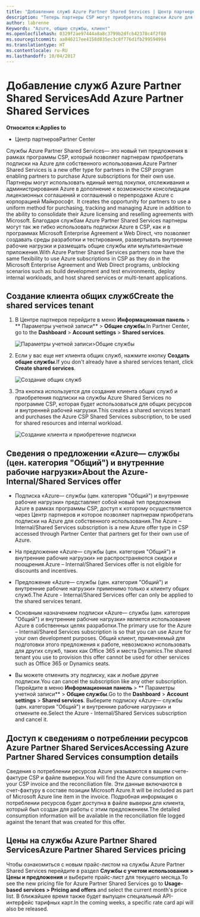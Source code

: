 ```yaml
---
title: "Добавление служб Azure Partner Shared Services | Центр партнеров"
description: "Теперь партнеры CSP могут приобретать подписки Azure для внутреннего использования."
author: labrenne
Keywords: "Azure, общие службы, клиент"
ms.openlocfilehash: 0329f2ae97444a8a8c3799b2dfcb42378c4f2f80
ms.sourcegitcommit: aa846217ee4158d835ec3c8f776d1fb299594994
ms.translationtype: HT
ms.contentlocale: ru-RU
ms.lasthandoff: 10/04/2017
---
```

# <a name="add-azure-partner-shared-services"></a><span data-ttu-id="2c2d5-104">Добавление служб Azure Partner Shared Services</span><span class="sxs-lookup"><span data-stu-id="2c2d5-104">Add Azure Partner Shared Services</span></span>

**<span data-ttu-id="2c2d5-105">Относится к:</span><span class="sxs-lookup"><span data-stu-id="2c2d5-105">Applies to</span></span>**

-  <span data-ttu-id="2c2d5-106">Центр партнеров</span><span class="sxs-lookup"><span data-stu-id="2c2d5-106">Partner Center</span></span>

<span data-ttu-id="2c2d5-107">Службы Azure Partner Shared Services— это новый тип предложения в рамках программы CSP, который позволяет партнерам приобретать подписки на Azure для собственного использования.</span><span class="sxs-lookup"><span data-stu-id="2c2d5-107">Azure Partner Shared Services is a new offer type for partners in the CSP program enabling partners to purchase Azure subscriptions for their own use.</span></span><span data-ttu-id="2c2d5-108"> Партнеры могут использовать единый метод покупки, отслеживания и администрирования Azure в дополнение к возможности консолидации лицензионных соглашений и соглашений о перепродаже Azure с корпорацией Майкрософт.</span><span class="sxs-lookup"><span data-stu-id="2c2d5-108">  It creates the opportunity for partners to use a uniform method for purchasing, tracking and managing Azure in addition to the ability to consolidate their Azure licensing and reselling agreements with Microsoft.</span></span> <span data-ttu-id="2c2d5-109">Благодаря службам Azure Partner Shared Services партнеры могут так же гибко использовать подписки Azure в CSP, как и в программах Microsoft Enterprise Agreement и Web Direct, что позволяет создавать среды разработки и тестирования, развертывать внутренние рабочие нагрузки и размещать общие службы или мультитенантные приложения.</span><span class="sxs-lookup"><span data-stu-id="2c2d5-109">With Azure Partner Shared Services partners now have the same flexibility to use Azure subscriptions in CSP as they do in the Microsoft Enterprise Agreement and Web Direct programs, unblocking scenarios such as:  build development and test environments, deploy internal workloads, and host shared services or multi-tenant applications.</span></span>  

## <a name="create-the-shared-services-tenant"></a><span data-ttu-id="2c2d5-110">Создание клиента общих служб</span><span class="sxs-lookup"><span data-stu-id="2c2d5-110">Create the shared services tenant</span></span>

1. <span data-ttu-id="2c2d5-111">В Центре партнеров перейдите в меню **Информационная панель** > ** Параметры учетной записи** > **Общие службы**.</span><span class="sxs-lookup"><span data-stu-id="2c2d5-111">In Partner Center, go to the **Dashboard** > **Account settings** > **Shared services**.</span></span>

    ![**Параметры учетной записи**>**Общие службы**](images/sharedservices2.png)

2. <span data-ttu-id="2c2d5-113">Если у вас еще нет клиента общих служб, нажмите кнопку **Создать общие службы**.</span><span class="sxs-lookup"><span data-stu-id="2c2d5-113">If you don't already have a shared services tenant, click **Create shared services**.</span></span>

    ![Создание общих служб](images/sharedservices3.png)

3. <span data-ttu-id="2c2d5-115">Эта кнопка используется для создания клиента общих служб и приобретения подписки на службы Azure Shared Services по программе CSP, которая будет использоваться для общих ресурсов и внутренней рабочей нагрузки.</span><span class="sxs-lookup"><span data-stu-id="2c2d5-115">This creates a shared services tenant and purchases the Azure CSP Shared Services subscription, to be used for shared resources and internal workload.</span></span>

    ![Создание клиента и приобретение подписки](images/sharedservices5.png)

## <a name="about-the-azure--internalshared-services-offer"></a><span data-ttu-id="2c2d5-117">Сведения о предложении «Azure— службы (цен. категория "Общий") и внутренние рабочие нагрузки»</span><span class="sxs-lookup"><span data-stu-id="2c2d5-117">About the Azure- Internal/Shared Services offer</span></span>

- <span data-ttu-id="2c2d5-118">Подписка «Azure— службы (цен. категория "Общий") и внутренние рабочие нагрузки» представляет собой новый тип предложения Azure в рамках программы CSP, доступ к которому осуществляется через Центр партнеров и которое позволяет партнерам приобретать подписки на Azure для собственного использования.</span><span class="sxs-lookup"><span data-stu-id="2c2d5-118">The Azure – Internal/Shared Services subscription is a new Azure offer type in CSP accessed through Partner Center that partners get for their own use of Azure.</span></span> 

- <span data-ttu-id="2c2d5-119">На предложение «Azure— службы (цен. категория "Общий") и внутренние рабочие нагрузки» не распространяются скидки и поощрения.</span><span class="sxs-lookup"><span data-stu-id="2c2d5-119">Azure – Internal/Shared Services offer is not eligible for discounts and incentives.</span></span>

- <span data-ttu-id="2c2d5-120">Предложение «Azure— службы (цен. категория "Общий") и внутренние рабочие нагрузки» применимо только к клиенту общих служб.</span><span class="sxs-lookup"><span data-stu-id="2c2d5-120">The Azure - Internal/Shared Services offer can only be applied to the shared services tenant.</span></span>

- <span data-ttu-id="2c2d5-121">Основным назначением подписки «Azure— службы (цен. категория "Общий") и внутренние рабочие нагрузки» является использование Azure в собственных целях разработки.</span><span class="sxs-lookup"><span data-stu-id="2c2d5-121">The primary use for the Azure – Internal/Shared Services subscription is so that you can use Azure for your own development purposes.</span></span> <span data-ttu-id="2c2d5-122">Общий клиент, применяемый для подготовки этого предложения к работе, невозможно использовать для других служб, таких как Office 365 и места Dynamics.</span><span class="sxs-lookup"><span data-stu-id="2c2d5-122">The shared tenant you use to provision this offer cannot be used for other services such as Office 365 or Dynamics seats.</span></span> 

- <span data-ttu-id="2c2d5-123">Вы можете отменить эту подписку, как и любые другие подписки.</span><span class="sxs-lookup"><span data-stu-id="2c2d5-123">You can cancel the subscription like any other subscription.</span></span> <span data-ttu-id="2c2d5-124">Перейдите в меню **Информационная панель** > ** Параметры учетной записи** > **Общие службы**.</span><span class="sxs-lookup"><span data-stu-id="2c2d5-124">Go to the **Dashboard** > **Account settings** > **Shared services**.</span></span> <span data-ttu-id="2c2d5-125">Выберите подписку «Azure— службы (цен. категория "Общий") и внутренние рабочие нагрузки» и отмените ее.</span><span class="sxs-lookup"><span data-stu-id="2c2d5-125">Select the Azure - Internal/Shared Services subscription and cancel it.</span></span>

## <a name="accessing-azure-partner-shared-services-consumption-details"></a><span data-ttu-id="2c2d5-126">Доступ к сведениям о потреблении ресурсов Azure Partner Shared Services</span><span class="sxs-lookup"><span data-stu-id="2c2d5-126">Accessing Azure Partner Shared Services consumption details</span></span>

<span data-ttu-id="2c2d5-127">Сведения о потреблении ресурсов Azure указываются в вашем счете-фактуре CSP и файле выверки.</span><span class="sxs-lookup"><span data-stu-id="2c2d5-127">You will find the Azure consumption on your CSP invoice and the reconciliation file.</span></span> <span data-ttu-id="2c2d5-128">Эти данные включаются в счет-фактуру в составе позиции Microsoft Azure.</span><span class="sxs-lookup"><span data-stu-id="2c2d5-128">It will be included as part of Microsoft Azure line item in the invoice.</span></span> <span data-ttu-id="2c2d5-129">Подробная информация о потреблении ресурсов будет доступна в файле выверки для клиента, который был создан для работы с этим предложением.</span><span class="sxs-lookup"><span data-stu-id="2c2d5-129">The detailed consumption information will be available in the reconciliation file logged against the tenant that was created for this offer.</span></span> 

## <a name="azure-partner-shared-services-pricing"></a><span data-ttu-id="2c2d5-130">Цены на службы Azure Partner Shared Services</span><span class="sxs-lookup"><span data-stu-id="2c2d5-130">Azure Partner Shared Services pricing</span></span>

<span data-ttu-id="2c2d5-131">Чтобы ознакомиться с новым прайс-листом на службы Azure Partner Shared Services перейдите в раздел **Службы с учетом использования > Цены и предложения** и выберите прайс-лист для текущего месяца.</span><span class="sxs-lookup"><span data-stu-id="2c2d5-131">To see the new pricing file for Azure Partner Shared Services go to **Usage-based services > Pricing and offers** and select the current month's price list.</span></span> <span data-ttu-id="2c2d5-132">В ближайшее время также будет выпущен специальный API-интерфейс тарифных карт.</span><span class="sxs-lookup"><span data-stu-id="2c2d5-132">In the coming weeks, a specific rate card api will also be released.</span></span>


